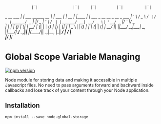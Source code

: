 
                 _                  _       _           _            _                             
                | |                | |     | |         | |          | |                            
 _ __   ___   __| | ___ ______ __ _| | ___ | |__   __ _| |______ ___| |_ ___  _ __ __ _  __ _  ___ 
| '_ \ / _ \ / _` |/ _ \______/ _` | |/ _ \| '_ \ / _` | |______/ __| __/ _ \| '__/ _` |/ _` |/ _ \
| | | | (_) | (_| |  __/     | (_| | | (_) | |_) | (_| | |      \__ \ || (_) | | | (_| | (_| |  __/
|_| |_|\___/ \__,_|\___|      \__, |_|\___/|_.__/ \__,_|_|      |___/\__\___/|_|  \__,_|\__, |\___|
                               __/ |                                                     __/ |     
                              |___/                                                     |___/      

# Global Scope Variable Managing

[![npm version](https://badge.fury.io/js/node-global-storage.svg)](https://badge.fury.io/js/node-global-storage)

Node module for storing data and making it accessible in multiple Javascript files. No need to pass arguments forward and backward inside callbacks and lose track of your content through your Node application.

## Installation

```
npm install --save node-global-storage
```
